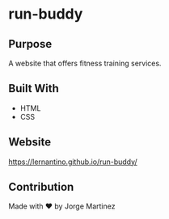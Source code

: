 # run-buddy

## Purpose
A website that offers fitness training services.

## Built With
* HTML
* CSS

## Website 
https://lernantino.github.io/run-buddy/

## Contribution 
Made with ❤️ by Jorge Martinez
